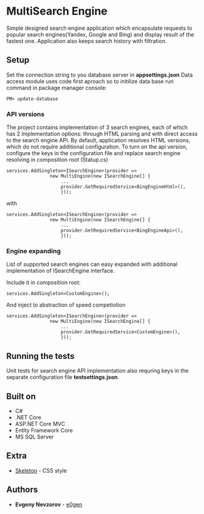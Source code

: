 # MultiSearch Engine

Simple designed search engine application which encapsulate requests to popular search engines(Yandex, Google and Bing) and display result of the fastest one.
Application also keeps search history with filtration.

## Setup

Set the connection string to you database server in **appsettings.json**
Data access module uses code first aproach so to initilize data base run command in package manager console:
```
PM> update-database
```

### API versions

The project contains implementation of 3 search engines, each of which has 2 implementation options: through HTML parsing and with direct access to the search engine API.
By default, application resolves  HTML versions, which do not require additional configuration.
To turn on the api version, configure the keys in the configuration file and replace search engine resolving in composition root (Statup.cs)

```
services.AddSingleton<ISearchEngine>(provider =>
                new MultiEngine(new ISearchEngine[] {
                    ...
                    provider.GetRequiredService<BingEngineHtml>(),
                    }));
```
with
```
services.AddSingleton<ISearchEngine>(provider =>
                new MultiEngine(new ISearchEngine[] {
                    ...
                    provider.GetRequiredService<BingEngineApi>(),
                    }));
```

### Engine expanding

List of supported search engines can easy expanded with additional implementation of ISearchEngine interface.

Include it in composition root:
```
services.AddSingleton<CustomEngine>();
```
And inject to abstraction of speed competiotion
```
services.AddSingleton<ISearchEngine>(provider =>
                new MultiEngine(new ISearchEngine[] {
                    ...
                    provider.GetRequiredService<CustomEngine>(),
                    }));
```

## Running the tests

Unit tests for search engine API implementation also requring keys in the separate configuration file **testsettings.json**. 

## Built on
* C#
* .NET Core
* ASP.NET Core MVC
* Entity Framework Core
* MS SQL Server

## Extra
* [Skeleton](http://getskeleton.com/) - CSS style

## Authors

* **Evgeny Nevzorov** - [e0gen](https://github.com/e0gen)
